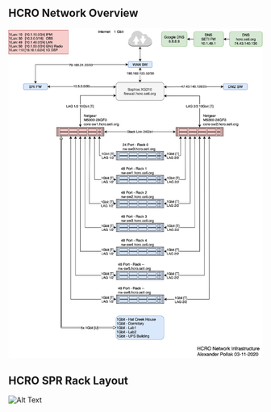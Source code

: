## HCRO Network Overview ##


![Alt Text](Network-Switch-Configuration.png)


## HCRO SPR Rack Layout  ##


![Alt Text](Network-Rack-Configuration_UPDATE2025.png)
